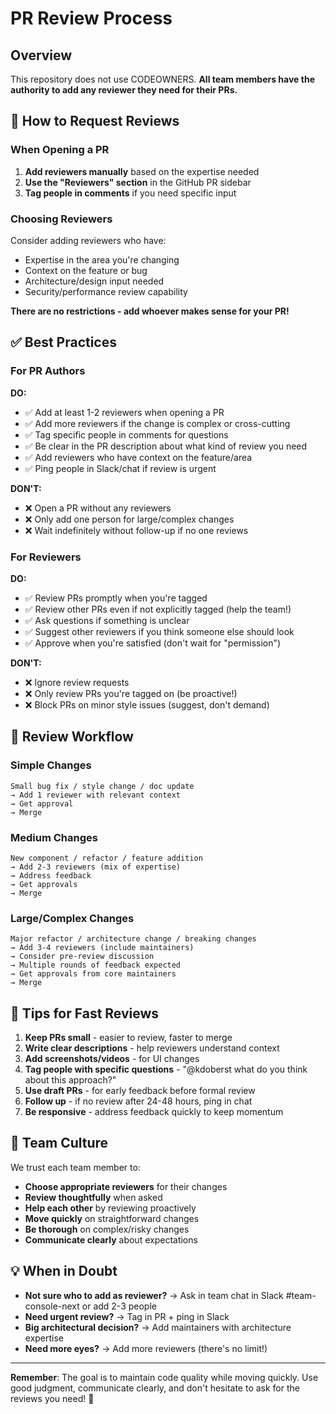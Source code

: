 # PR Review Process

## Overview

This repository does not use CODEOWNERS. **All team members have the authority to add any reviewer they need for their PRs.**

## 🎯 How to Request Reviews

### When Opening a PR

1. **Add reviewers manually** based on the expertise needed
2. **Use the "Reviewers" section** in the GitHub PR sidebar
3. **Tag people in comments** if you need specific input

### Choosing Reviewers

Consider adding reviewers who have:
- Expertise in the area you're changing
- Context on the feature or bug
- Architecture/design input needed
- Security/performance review capability

**There are no restrictions - add whoever makes sense for your PR!**

## ✅ Best Practices

### For PR Authors

**DO:**
- ✅ Add at least 1-2 reviewers when opening a PR
- ✅ Add more reviewers if the change is complex or cross-cutting
- ✅ Tag specific people in comments for questions
- ✅ Be clear in the PR description about what kind of review you need
- ✅ Add reviewers who have context on the feature/area
- ✅ Ping people in Slack/chat if review is urgent

**DON'T:**
- ❌ Open a PR without any reviewers
- ❌ Only add one person for large/complex changes
- ❌ Wait indefinitely without follow-up if no one reviews

### For Reviewers

**DO:**
- ✅ Review PRs promptly when you're tagged
- ✅ Review other PRs even if not explicitly tagged (help the team!)
- ✅ Ask questions if something is unclear
- ✅ Suggest other reviewers if you think someone else should look
- ✅ Approve when you're satisfied (don't wait for "permission")

**DON'T:**
- ❌ Ignore review requests
- ❌ Only review PRs you're tagged on (be proactive!)
- ❌ Block PRs on minor style issues (suggest, don't demand)

## 🔄 Review Workflow

### Simple Changes
```
Small bug fix / style change / doc update
→ Add 1 reviewer with relevant context
→ Get approval
→ Merge
```

### Medium Changes
```
New component / refactor / feature addition
→ Add 2-3 reviewers (mix of expertise)
→ Address feedback
→ Get approvals
→ Merge
```

### Large/Complex Changes
```
Major refactor / architecture change / breaking changes
→ Add 3-4 reviewers (include maintainers)
→ Consider pre-review discussion
→ Multiple rounds of feedback expected
→ Get approvals from core maintainers
→ Merge
```


## 🚀 Tips for Fast Reviews

1. **Keep PRs small** - easier to review, faster to merge
2. **Write clear descriptions** - help reviewers understand context
3. **Add screenshots/videos** - for UI changes
4. **Tag people with specific questions** - "@kdoberst what do you think about this approach?"
5. **Use draft PRs** - for early feedback before formal review
6. **Follow up** - if no review after 24-48 hours, ping in chat
7. **Be responsive** - address feedback quickly to keep momentum

## 🤝 Team Culture

We trust each team member to:
- **Choose appropriate reviewers** for their changes
- **Review thoughtfully** when asked
- **Help each other** by reviewing proactively
- **Move quickly** on straightforward changes
- **Be thorough** on complex/risky changes
- **Communicate clearly** about expectations

## 💡 When in Doubt

- **Not sure who to add as reviewer?** → Ask in team chat in Slack #team-console-next or add 2-3 people
- **Need urgent review?** → Tag in PR + ping in Slack
- **Big architectural decision?** → Add maintainers with architecture expertise
- **Need more eyes?** → Add more reviewers (there's no limit!)

---

**Remember**: The goal is to maintain code quality while moving quickly. Use good judgment, communicate clearly, and don't hesitate to ask for the reviews you need! 🚀

